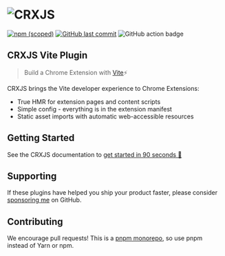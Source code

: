 # ![CRXJS](./banner-github.png)

[![npm (scoped)](https://img.shields.io/npm/v/@crxjs/vite-plugin.svg)](https://www.npmjs.com/package/@crxjs/vite-plugin)
[![GitHub last commit](https://img.shields.io/github/last-commit/crxjs/chrome-extension-tools.svg?logo=github)](https://github.com/crxjs/rollup-plugin-chrome-extension)
![GitHub action badge](https://github.com/crxjs/chrome-extension-tools/actions/workflows/vite-plugin.yml/badge.svg)

## CRXJS Vite Plugin

> Build a Chrome Extension with [Vite](https://vitejs.dev)⚡

CRXJS brings the Vite developer experience to Chrome Extensions:

- True HMR for extension pages and content scripts
- Simple config - everything is in the extension manifest
- Static asset imports with automatic web-accessible resources

## Getting Started

See the CRXJS documentation to
[get started in 90 seconds 🚀](https://crxjs.dev/vite-plugin)

## Supporting

If these plugins have helped you ship your product faster, please consider
[sponsoring me](https://github.com/sponsors/jacksteamdev) on GitHub.

## Contributing

We encourage pull requests! This is a
[pnpm monorepo](https://pnpm.io/workspaces), so use pnpm instead of Yarn or npm.

